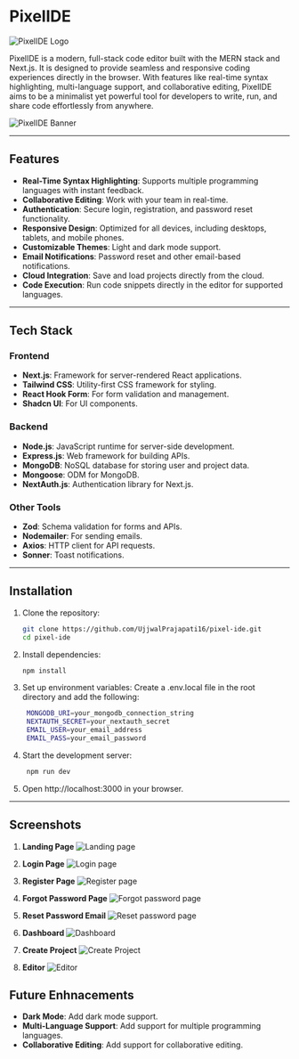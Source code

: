 # PixelIDE 
![PixelIDE Logo](./public/pixelIDE.png)

PixelIDE is a modern, full-stack code editor built with the MERN stack and Next.js. It is designed to provide seamless and responsive coding experiences directly in the browser. With features like real-time syntax highlighting, multi-language support, and collaborative editing, PixelIDE aims to be a minimalist yet powerful tool for developers to write, run, and share code effortlessly from anywhere.

<img src="./public/banner-animate.gif" alt="PixelIDE Banner">

---

## Features

- **Real-Time Syntax Highlighting**: Supports multiple programming languages with instant feedback.
- **Collaborative Editing**: Work with your team in real-time.
- **Authentication**: Secure login, registration, and password reset functionality.
- **Responsive Design**: Optimized for all devices, including desktops, tablets, and mobile phones.
- **Customizable Themes**: Light and dark mode support.
- **Email Notifications**: Password reset and other email-based notifications.
- **Cloud Integration**: Save and load projects directly from the cloud.
- **Code Execution**: Run code snippets directly in the editor for supported languages.

---

## Tech Stack

### Frontend
- **Next.js**: Framework for server-rendered React applications.
- **Tailwind CSS**: Utility-first CSS framework for styling.
- **React Hook Form**: For form validation and management.
- **Shadcn UI**: For UI components.

### Backend
- **Node.js**: JavaScript runtime for server-side development.
- **Express.js**: Web framework for building APIs.
- **MongoDB**: NoSQL database for storing user and project data.
- **Mongoose**: ODM for MongoDB.
- **NextAuth.js**: Authentication library for Next.js.

### Other Tools
- **Zod**: Schema validation for forms and APIs.
- **Nodemailer**: For sending emails.
- **Axios**: HTTP client for API requests.
- **Sonner**: Toast notifications.

---

## Installation

1. Clone the repository:
   ```bash
   git clone https://github.com/UjjwalPrajapati16/pixel-ide.git
   cd pixel-ide
   ```
2. Install dependencies:
   ```bash
   npm install
   ```

3. Set up environment variables: Create a .env.local file in the root directory and add the following:

   ```bash
    MONGODB_URI=your_mongodb_connection_string
    NEXTAUTH_SECRET=your_nextauth_secret
    EMAIL_USER=your_email_address
    EMAIL_PASS=your_email_password
   ```

4. Start the development server:
   ```bash
    npm run dev
   ```

5. Open http://localhost:3000 in your browser.

---

## Screenshots

1. **Landing Page**
![Landing page](./public/Screenshots/1.png)

2. **Login Page**
![Login page](./public/Screenshots/2.png)

3. **Register Page**
![Register page](./public/Screenshots/3.png)

4. **Forgot Password Page**
![Forgot password page](./public/Screenshots/4.png)

5. **Reset Password Email**
![Reset password page](./public/Screenshots/5.png)

6. **Dashboard**
![Dashboard](./public/Screenshots/6.png)

7. **Create Project**
![Create Project](./public/Screenshots/7.png)

8. **Editor**
![Editor](./public/Screenshots/8.png)


## Future Enhnacements

- **Dark Mode**: Add dark mode support.
- **Multi-Language Support**: Add support for multiple programming languages.
- **Collaborative Editing**: Add support for collaborative editing.